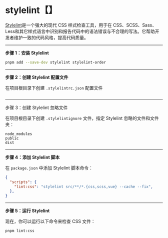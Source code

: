 # stylelint【】

[Stylelint](https://stylelint.io/)是一个强大的现代 CSS 样式检查工具，用于在 CSS、SCSS、Sass、Less和其它样式语言中识别和报告代码中的语法错误与不合理的写法。它帮助开发者维护一致的代码风格，提高代码质量。

----

**步骤 1：安装 Stylelint**

```bash
pnpm add --save-dev stylelint stylelint-order
```

----

**步骤 2：创建 Stylelint 配置文件**

在项目根目录下创建 `.stylelintrc.json` 配置文件

```json

```

-----

步骤 3：创建 Stylelint 忽略文件

在项目根目录下创建 `.stylelintignore` 文件，指定 Stylelint 忽略的文件和文件夹：

```
node_modules
public
dist
```

------

**步骤 4：添加 Stylelint 脚本**

在 `package.json` 中添加 Stylelint 脚本命令：

```json
{
  "scripts": {
    "lint:css": "stylelint src/**/*.{css,scss,vue} --cache --fix",
  },
}
```

-----

**步骤 5：运行 Stylelint**

现在，你可以运行以下命令来检查 CSS 文件：

```bash
pnpm lint:css
```

